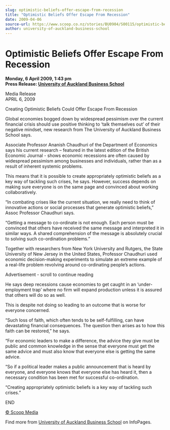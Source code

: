 ```yaml
---
slug: optimistic-beliefs-offer-escape-from-recession
title: "Optimistic Beliefs Offer Escape From Recession"
date: 2009-04-06
source-url: https://www.scoop.co.nz/stories/BU0904/S00115/optimistic-beliefs-offer-escape-from-recession.htm
author: university-of-auckland-business-school
---
```

Optimistic Beliefs Offer Escape From Recession
==============================================

**Monday, 6 April 2009, 1:43 pm**  
**Press Release: [University of Auckland Business School](https://info.scoop.co.nz/University_of_Auckland_Business_School)**

Media Release  
APRIL 6, 2009

Creating Optimistic Beliefs Could Offer Escape From Recession

Global economies bogged down by widespread pessimism over the current financial crisis should use positive thinking to ‘talk themselves out’ of their negative mindset, new research from The University of Auckland Business School says.

Associate Professor Ananish Chaudhuri of the Department of Economics says his current research – featured in the latest edition of the British Economic Journal - shows economic recessions are often caused by widespread pessimism among businesses and individuals, rather than as a result of inherent systemic problems.

This means that it is possible to create appropriately optimistic beliefs as a key way of tackling such crises, he says. However, success depends on making sure everyone is on the same page and convinced about working collaboratively.

“In combating crises like the current situation, we really need to think of innovative actions or social processes that generate optimistic beliefs,” Assoc Professor Chaudhuri says.

“Getting a message to co-ordinate is not enough. Each person must be convinced that others have received the same message and interpreted it in similar ways. A shared comprehension of the message is absolutely crucial to solving such co-ordination problems.”

Together with researchers from New York University and Rutgers, the State University of New Jersey in the United States, Professor Chaudhuri used economic decision-making experiments to simulate an extreme example of a real-life problem revolving around co-ordinating people’s actions.

Advertisement - scroll to continue reading





He says deep recessions cause economies to get caught in an ‘under-employment trap’ where no firm will expand production unless it is assured that others will do so as well.

This is despite not doing so leading to an outcome that is worse for everyone concerned.

“Such loss of faith, which often tends to be self-fulfilling, can have devastating financial consequences. The question then arises as to how this faith can be restored,” he says.

“For economic leaders to make a difference, the advice they give must be public and common knowledge in the sense that everyone must get the same advice and must also know that everyone else is getting the same advice.

“So if a political leader makes a public announcement that is heard by everyone, and everyone knows that everyone else has heard it, then a necessary condition has been met for successful co-ordination.

“Creating appropriately optimistic beliefs is a key way of tackling such crises.”

END

[© Scoop Media](http://www.scoop.co.nz/about/terms.html)

Find more from [University of Auckland Business School](https://info.scoop.co.nz/University_of_Auckland_Business_School) on InfoPages.